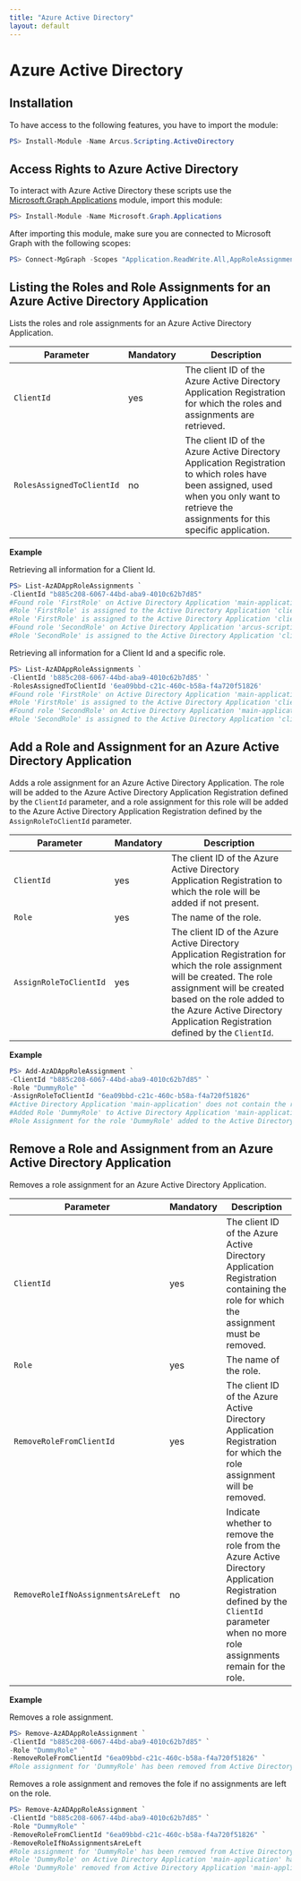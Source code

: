 ```yaml
---
title: "Azure Active Directory"
layout: default
---
```


# Azure Active Directory

## Installation

To have access to the following features, you have to import the module:

```powershell
PS> Install-Module -Name Arcus.Scripting.ActiveDirectory
```

## Access Rights to Azure Active Directory

To interact with Azure Active Directory these scripts use the [Microsoft.Graph.Applications](https://learn.microsoft.com/en-us/powershell/module/microsoft.graph.applications/) module, import this module:

```powershell
PS> Install-Module -Name Microsoft.Graph.Applications
```

After importing this module, make sure you are connected to Microsoft Graph with the following scopes:

```powershell
PS> Connect-MgGraph -Scopes "Application.ReadWrite.All,AppRoleAssignment.ReadWrite.All"
```

## Listing the Roles and Role Assignments for an Azure Active Directory Application

Lists the roles and role assignments for an Azure Active Directory Application.

| Parameter                 | Mandatory | Description                                                                                                                                                                                |
| ------------------------- | --------- | ------------------------------------------------------------------------------------------------------------------------------------------------------------------------------------------ |
| `ClientId`                | yes       | The client ID of the Azure Active Directory Application Registration for which the roles and assignments are retrieved.                                                                    |
| `RolesAssignedToClientId` | no        | The client ID of the Azure Active Directory Application Registration to which roles have been assigned, used when you only want to retrieve the assignments for this specific application. |

**Example**

Retrieving all information for a Client Id.

```powershell
PS> List-AzADAppRoleAssignments `
-ClientId "b885c208-6067-44bd-aba9-4010c62b7d85"
#Found role 'FirstRole' on Active Directory Application 'main-application'
#Role 'FirstRole' is assigned to the Active Directory Application 'client-application-one' with ID '6ea09bbd-c21c-460c-b58a-f4a720f51826'
#Role 'FirstRole' is assigned to the Active Directory Application 'client-application-two' with ID 'ebafc99d-cbf4-4bd2-9295-f2b785cfc1a1'
#Found role 'SecondRole' on Active Directory Application 'arcus-scripting-test-main'
#Role 'SecondRole' is assigned to the Active Directory Application 'client-application-one' with ID '6ea09bbd-c21c-460c-b58a-f4a720f51826'
```

Retrieving all information for a Client Id and a specific role.

```powershell
PS> List-AzADAppRoleAssignments `
-ClientId 'b885c208-6067-44bd-aba9-4010c62b7d85' `
-RolesAssignedToClientId '6ea09bbd-c21c-460c-b58a-f4a720f51826'
#Found role 'FirstRole' on Active Directory Application 'main-application'
#Role 'FirstRole' is assigned to the Active Directory Application 'client-application-one' with id '6ea09bbd-c21c-460c-b58a-f4a720f51826'
#Found role 'SecondRole' on Active Directory Application 'main-application'
#Role 'SecondRole' is assigned to the Active Directory Application 'client-application-one' with id '6ea09bbd-c21c-460c-b58a-f4a720f51826'
```

## Add a Role and Assignment for an Azure Active Directory Application

Adds a role assignment for an Azure Active Directory Application. The role will be added to the Azure Active Directory Application Registration defined by the `ClientId` parameter, and a role assignment for this role will be added to the Azure Active Directory Application Registration defined by the `AssignRoleToClientId` parameter.

| Parameter              | Mandatory | Description                                                                                                                                                                                                                                                       |
| ---------------------- | --------- | ----------------------------------------------------------------------------------------------------------------------------------------------------------------------------------------------------------------------------------------------------------------- |
| `ClientId`             | yes       | The client ID of the Azure Active Directory Application Registration to which the role will be added if not present.                                                                                                                                              |
| `Role`                 | yes       | The name of the role.                                                                                                                                                                                                                                             |
| `AssignRoleToClientId` | yes       | The client ID of the Azure Active Directory Application Registration for which the role assignment will be created. The role assignment will be created based on the role added to the Azure Active Directory Application Registration defined by the `ClientId`. |

**Example**

```powershell
PS> Add-AzADAppRoleAssignment `
-ClientId "b885c208-6067-44bd-aba9-4010c62b7d85" `
-Role "DummyRole" `
-AssignRoleToClientId "6ea09bbd-c21c-460c-b58a-f4a720f51826"
#Active Directory Application 'main-application' does not contain the role 'DummyRole', adding the role
#Added Role 'DummyRole' to Active Directory Application 'main-application'
#Role Assignment for the role 'DummyRole' added to the Active Directory Application 'client-application-one'
```

## Remove a Role and Assignment from an Azure Active Directory Application

Removes a role assignment for an Azure Active Directory Application.

| Parameter                          | Mandatory | Description                                                                                                                                                                         |
| ---------------------------------- | --------- | ----------------------------------------------------------------------------------------------------------------------------------------------------------------------------------- |
| `ClientId`                         | yes       | The client ID of the Azure Active Directory Application Registration containing the role for which the assignment must be removed.                                                  |
| `Role`                             | yes       | The name of the role.                                                                                                                                                               |
| `RemoveRoleFromClientId`           | yes       | The client ID of the Azure Active Directory Application Registration for which the role assignment will be removed.                                                                 |
| `RemoveRoleIfNoAssignmentsAreLeft` | no        | Indicate whether to remove the role from the Azure Active Directory Application Registration defined by the `ClientId` parameter when no more role assignments remain for the role. |

**Example**

Removes a role assignment.

```powershell
PS> Remove-AzADAppRoleAssignment `
-ClientId "b885c208-6067-44bd-aba9-4010c62b7d85" `
-Role "DummyRole" `
-RemoveRoleFromClientId "6ea09bbd-c21c-460c-b58a-f4a720f51826" `
#Role assignment for 'DummyRole' has been removed from Active Directory Application 'client-application-one'
```

Removes a role assignment and removes the fole if no assignments are left on the role.

```powershell
PS> Remove-AzADAppRoleAssignment `
-ClientId "b885c208-6067-44bd-aba9-4010c62b7d85" `
-Role "DummyRole" `
-RemoveRoleFromClientId "6ea09bbd-c21c-460c-b58a-f4a720f51826" `
-RemoveRoleIfNoAssignmentsAreLeft
#Role assignment for 'DummyRole' has been removed from Active Directory Application 'client-application-one'
#Role 'DummyRole' on Active Directory Application 'main-application' has been disabled as no more role assignments were left and the option 'RemoveRoleIfNoAssignmentsAreLeft' is set
#Role 'DummyRole' removed from Active Directory Application 'main-application' as no more role assignments were left and the option 'RemoveRoleIfNoAssignmentsAreLeft' is set
```

